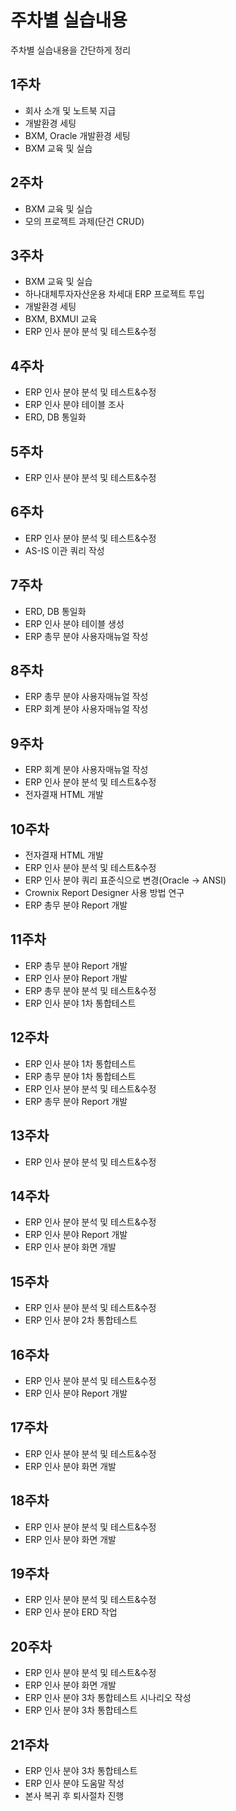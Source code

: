 # 주차별 실습내용

주차별 실습내용을 간단하게 정리

## 1주차

- 회사 소개 및 노트북 지급
- 개발환경 세팅
- BXM, Oracle 개발환경 세팅
- BXM 교육 및 실습

## 2주차

- BXM 교육 및 실습
- 모의 프로젝트 과제(단건 CRUD)

## 3주차

- BXM 교육 및 실습
- 하나대체투자자산운용 차세대 ERP 프로젝트 투입
- 개발환경 세팅
- BXM, BXMUI 교육
- ERP 인사 분야 분석 및 테스트&수정

## 4주차

- ERP 인사 분야 분석 및 테스트&수정
- ERP 인사 분야 테이블 조사
- ERD, DB 통일화

## 5주차

- ERP 인사 분야 분석 및 테스트&수정

## 6주차

- ERP 인사 분야 분석 및 테스트&수정
- AS-IS 이관 쿼리 작성

## 7주차

- ERD, DB 통일화
- ERP 인사 분야 테이블 생성
- ERP 총무 분야 사용자매뉴얼 작성

## 8주차

- ERP 총무 분야 사용자매뉴얼 작성
- ERP 회계 분야 사용자매뉴얼 작성

## 9주차

- ERP 회계 분야 사용자매뉴얼 작성
- ERP 인사 분야 분석 및 테스트&수정
- 전자결재 HTML 개발

## 10주차

- 전자결재 HTML 개발
- ERP 인사 분야 분석 및 테스트&수정
- ERP 인사 분야 쿼리 표준식으로 변경(Oracle -> ANSI)
- Crownix Report Designer 사용 방법 연구
- ERP 총무 분야 Report 개발

## 11주차

- ERP 총무 분야 Report 개발
- ERP 인사 분야 Report 개발
- ERP 총무 분야 분석 및 테스트&수정
- ERP 인사 분야 1차 통합테스트

## 12주차

- ERP 인사 분야 1차 통합테스트
- ERP 총무 분야 1차 통합테스트
- ERP 인사 분야 분석 및 테스트&수정
- ERP 총무 분야 Report 개발

## 13주차

- ERP 인사 분야 분석 및 테스트&수정

## 14주차

- ERP 인사 분야 분석 및 테스트&수정
- ERP 인사 분야 Report 개발
- ERP 인사 분야 화면 개발

## 15주차

- ERP 인사 분야 분석 및 테스트&수정
- ERP 인사 분야 2차 통합테스트

## 16주차

- ERP 인사 분야 분석 및 테스트&수정
- ERP 인사 분야 Report 개발

## 17주차

- ERP 인사 분야 분석 및 테스트&수정
- ERP 인사 분야 화면 개발

## 18주차

- ERP 인사 분야 분석 및 테스트&수정
- ERP 인사 분야 화면 개발

## 19주차

- ERP 인사 분야 분석 및 테스트&수정
- ERP 인사 분야 ERD 작업

## 20주차

- ERP 인사 분야 분석 및 테스트&수정
- ERP 인사 분야 화면 개발
- ERP 인사 분야 3차 통합테스트 시나리오 작성
- ERP 인사 분야 3차 통합테스트

## 21주차

- ERP 인사 분야 3차 통합테스트
- ERP 인사 분야 도움말 작성
- 본사 복귀 후 퇴사절차 진행
